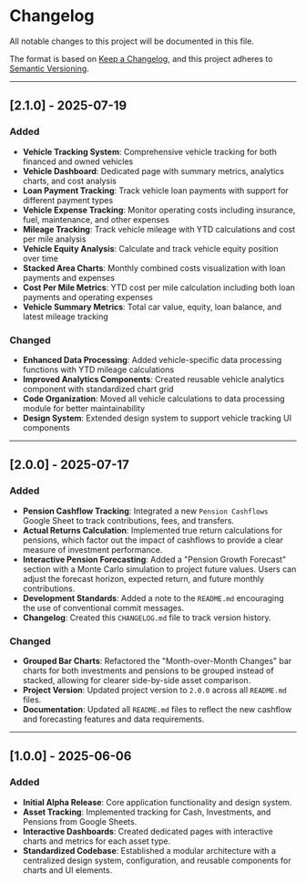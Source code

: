 # Changelog

All notable changes to this project will be documented in this file.

The format is based on [Keep a Changelog](https://keepachangelog.com/en/1.0.0/),
and this project adheres to [Semantic Versioning](https://semver.org/spec/v2.0.html).

---

## [2.1.0] - 2025-07-19

### Added
- **Vehicle Tracking System**: Comprehensive vehicle tracking for both financed and owned vehicles
- **Vehicle Dashboard**: Dedicated page with summary metrics, analytics charts, and cost analysis
- **Loan Payment Tracking**: Track vehicle loan payments with support for different payment types
- **Vehicle Expense Tracking**: Monitor operating costs including insurance, fuel, maintenance, and other expenses
- **Mileage Tracking**: Track vehicle mileage with YTD calculations and cost per mile analysis
- **Vehicle Equity Analysis**: Calculate and track vehicle equity position over time
- **Stacked Area Charts**: Monthly combined costs visualization with loan payments and expenses
- **Cost Per Mile Metrics**: YTD cost per mile calculation including both loan payments and operating expenses
- **Vehicle Summary Metrics**: Total car value, equity, loan balance, and latest mileage tracking

### Changed
- **Enhanced Data Processing**: Added vehicle-specific data processing functions with YTD mileage calculations
- **Improved Analytics Components**: Created reusable vehicle analytics component with standardized chart grid
- **Code Organization**: Moved all vehicle calculations to data processing module for better maintainability
- **Design System**: Extended design system to support vehicle tracking UI components

---

## [2.0.0] - 2025-07-17

### Added
- **Pension Cashflow Tracking**: Integrated a new `Pension Cashflows` Google Sheet to track contributions, fees, and transfers.
- **Actual Returns Calculation**: Implemented true return calculations for pensions, which factor out the impact of cashflows to provide a clear measure of investment performance.
- **Interactive Pension Forecasting**: Added a "Pension Growth Forecast" section with a Monte Carlo simulation to project future values. Users can adjust the forecast horizon, expected return, and future monthly contributions.
- **Development Standards**: Added a note to the `README.md` encouraging the use of conventional commit messages.
- **Changelog**: Created this `CHANGELOG.md` file to track version history.

### Changed
- **Grouped Bar Charts**: Refactored the "Month-over-Month Changes" bar charts for both investments and pensions to be grouped instead of stacked, allowing for clearer side-by-side asset comparison.
- **Project Version**: Updated project version to `2.0.0` across all `README.md` files.
- **Documentation**: Updated all `README.md` files to reflect the new cashflow and forecasting features and data requirements.

---

## [1.0.0] - 2025-06-06

### Added
- **Initial Alpha Release**: Core application functionality and design system.
- **Asset Tracking**: Implemented tracking for Cash, Investments, and Pensions from Google Sheets.
- **Interactive Dashboards**: Created dedicated pages with interactive charts and metrics for each asset type.
- **Standardized Codebase**: Established a modular architecture with a centralized design system, configuration, and reusable components for charts and UI elements. 
